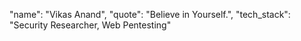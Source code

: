 "name": "Vikas Anand",
"quote": "Believe in Yourself.",
"tech_stack": "Security Researcher, Web Pentesting"

